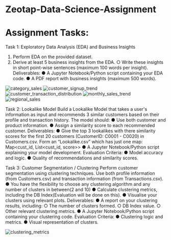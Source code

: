 # Zeotap-Data-Science-Assignment
# Assignment Tasks:
Task 1: Exploratory Data Analysis (EDA) and Business Insights
1. Perform EDA on the provided dataset.
2. Derive at least 5 business insights from the EDA.
○ Write these insights in short point-wise sentences (maximum 100 words per
insight).
Deliverables:
● A Jupyter Notebook/Python script containing your EDA code.
● A PDF report with business insights (maximum 500 words).

![category_sales](https://github.com/user-attachments/assets/28203f00-ec0a-4075-8877-e71eeac98497)
![customer_signup_trend](https://github.com/user-attachments/assets/d35d5ad5-584f-49c1-b7ca-25b47e17c11c)
![customer_transaction_distribution](https://github.com/user-attachments/assets/5c91b7e2-a179-4bb7-9a60-3cc4144a0fb8)
![monthly_sales_trend](https://github.com/user-attachments/assets/76e951e1-d933-4992-a5c5-c7187a0773a2)
![regional_sales](https://github.com/user-attachments/assets/d0e7717a-cd0d-4a02-ab24-74c39b06afa3)


Task 2: Lookalike Model
Build a Lookalike Model that takes a user's information as input and recommends 3 similar
customers based on their profile and transaction history. The model should:
● Use both customer and product information.
● Assign a similarity score to each recommended customer.
Deliverables:
● Give the top 3 lookalikes with there similarity scores for the first 20 customers
(CustomerID: C0001 - C0020) in Customers.csv. Form an “Lookalike.csv” which has
just one map: Map<cust_id, List<cust_id, score>>
● A Jupyter Notebook/Python script explaining your model development.
Evaluation Criteria:
● Model accuracy and logic.
● Quality of recommendations and similarity scores.


Task 3: Customer Segmentation / Clustering
Perform customer segmentation using clustering techniques. Use both profile information
(from Customers.csv) and transaction information (from Transactions.csv).
● You have the flexibility to choose any clustering algorithm and any number of clusters in
between(2 and 10)
● Calculate clustering metrics, including the DB Index(Evaluation will be done on this).
● Visualise your clusters using relevant plots.
Deliverables:
● A report on your clustering results, including:
○ The number of clusters formed.
○ DB Index value.
○ Other relevant clustering metrics.
● A Jupyter Notebook/Python script containing your clustering code.
Evaluation Criteria:
● Clustering logic and metrics.
● Visual representation of clusters.

![clustering_metrics](https://github.com/user-attachments/assets/5d8301b3-73b5-4a48-b9e4-fefbbdaff24f)



